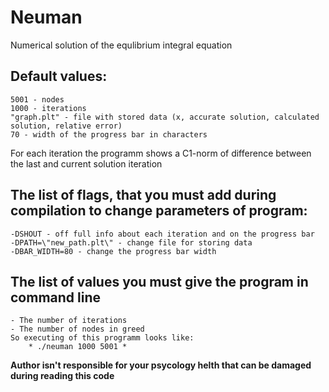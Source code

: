 # Neuman
Numerical solution of the equlibrium integral equation

## Default values:
    5001 - nodes
    1000 - iterations
    "graph.plt" - file with stored data (x, accurate solution, calculated solution, relative error)
    70 - width of the progress bar in characters
 For each iteration the programm shows a C1-norm of difference between the last and current solution iteration
    
## The list of flags, that you must add during compilation to change parameters of program:
    -DSHOUT - off full info about each iteration and on the progress bar
    -DPATH=\"new_path.plt\" - change file for storing data
    -DBAR_WIDTH=80 - change the progress bar width
    
## The list of values you must give the program in command line
    - The number of iterations
    - The number of nodes in greed
    So executing of this programm looks like:
        * ./neuman 1000 5001 *
    
**Author isn't responsible for your psycology helth that can be damaged during reading this code**
